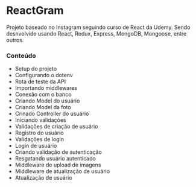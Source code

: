 # ReactGram
Projeto baseado no Instagram seguindo curso de React da Udemy. Sendo desnvolvido usando React, Redux, Express, MongoDB, Mongoose, entre outros.

### Conteúdo
  - Setup do projeto
  - Configurando o dotenv
  - Rota de teste da API
  - Importando middlewares
  - Conexão com o banco
  - Criando Model do usuário
  - Criando Model da foto
  - Crinado Controller do usuário
  - Iniciando validações
  - Validações de criação de usuário
  - Registro do usuário
  - Validações de login
  - Login de usuário
  - Criando validação de autenticação
  - Resgatando usuário autenticado
  - Middleware de upload de imagens
  - Middleware de atualização de usuário
  - Atualização de usuário


